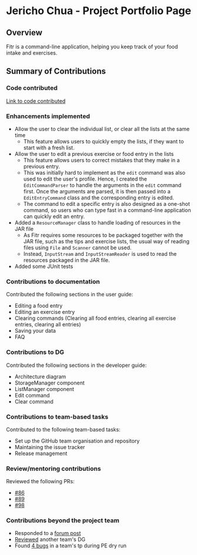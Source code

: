 # Jericho Chua - Project Portfolio Page

## Overview

Fitr is a command-line application, helping you keep track of your food intake and exercises.

## Summary of Contributions

### Code contributed
[Link to code contributed](https://nus-cs2113-ay2021s1.github.io/tp-dashboard/#breakdown=true&search=jerichochua)

### Enhancements implemented
- Allow the user to clear the individual list, or clear all the lists at the same time
    - This feature allows users to quickly empty the lists, if they want to start with a fresh list.
- Allow the user to edit a previous exercise or food entry in the lists
    - This feature allows users to correct mistakes that they make in a previous entry.
    - This was initially hard to implement as the `edit` command was also used to edit the user's profile. Hence, I created the `EditCommandParser` to handle the arguments in the `edit` command first. Once the arguments are parsed, it is then passed into a `EditEntryCommand` class and the corresponding entry is edited.
    - The command to edit a specific entry is also designed as a one-shot command, so users who can type fast in a command-line application can quickly edit an entry.
- Added a `ResourceManager` class to handle loading of resources in the JAR file
    - As Fitr requires some resources to be packaged together with the JAR file, such as the tips and exercise lists, the usual way of reading files using `File` and `Scanner` cannot be used.
    - Instead, `InputStream` and `InputStreamReader` is used to read the resources packaged in the JAR file.
- Added some JUnit tests

### Contributions to documentation
Contributed the following sections in the user guide:
- Editing a food entry
- Editing an exercise entry
- Clearing commands (Clearing all food entries, clearing all exercise entries, clearing all entries)
- Saving your data
- FAQ

### Contributions to DG
Contributed the following sections in the developer guide:
- Architecture diagram
- StorageManager component
- ListManager component
- Edit command
- Clear command

### Contributions to team-based tasks
Contributed to the following team-based tasks:
- Set up the GitHub team organisation and repository
- Maintaining the issue tracker
- Release management

### Review/mentoring contributions
Reviewed the following PRs:
- [#86](https://github.com/AY2021S1-CS2113T-W13-2/tp/pull/86)
- [#89](https://github.com/AY2021S1-CS2113T-W13-2/tp/pull/89)
- [#98](https://github.com/AY2021S1-CS2113T-W13-2/tp/pull/98)

### Contributions beyond the project team
- Responded to a [forum post](https://github.com/nus-cs2113-AY2021S1/forum/issues/52#issuecomment-693130427)
- [Reviewed](https://github.com/nus-cs2113-AY2021S1/tp/pull/31#pullrequestreview-518329234) another team's DG
- Found [4 bugs](https://github.com/jerichochua/ped/issues) in a team's tp during PE dry run
